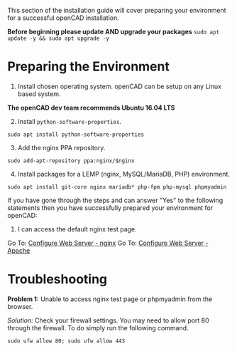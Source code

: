 This section of the installation guide will cover preparing your environment for a successful openCAD installation.

__Before beginning please update AND upgrade your packages__
`sudo apt update -y && sudo apt upgrade -y`

# Preparing the Environment

1. Install chosen operating system. openCAD can be setup on any Linux based system.

__The openCAD dev team recommends Ubuntu 16.04 LTS__

2. Install `python-software-properties`.

`sudo apt install python-software-properties`

3. Add the nginx PPA repository.

`sudo add-apt-repository ppa:nginx/$nginx`

4. Install packages for a LEMP (nginx, MySQL/MariaDB, PHP) environment.

`sudo apt install git-core nginx mariadb* php-fpm php-mysql phpmyadmin`

If you have gone through the steps and can answer "Yes" to the following statements then you have successfully prepared your environment for openCAD:

1. I can access the default nginx test page.

Go To: [Configure Web Server - nginx](Configure_Web_Server_-_nginx.md)
Go To: [Configure Web Server - Apache](Configure_Web_Server_-_Apache)

# Troubleshooting

**Problem 1:** Unable to access nginx test page or phpmyadmin from the browser.

*Solution:* Check your firewall settings. You may need to allow port 80 through the firewall. To do simply run the following command.

`sudo ufw allow 80; sudo ufw allow 443`
